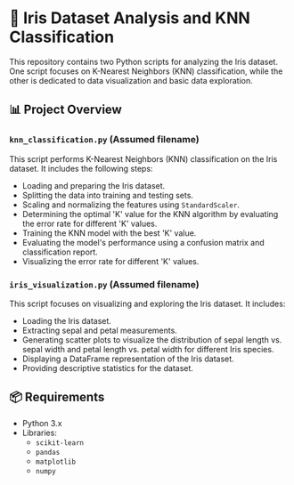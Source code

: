 # 🌸 Iris Dataset Analysis and KNN Classification

This repository contains two Python scripts for analyzing the Iris dataset. One script focuses on K-Nearest Neighbors (KNN) classification, while the other is dedicated to data visualization and basic data exploration.

## 📊 Project Overview

### `knn_classification.py` (Assumed filename)
This script performs K-Nearest Neighbors (KNN) classification on the Iris dataset. It includes the following steps:
- Loading and preparing the Iris dataset.
- Splitting the data into training and testing sets.
- Scaling and normalizing the features using `StandardScaler`.
- Determining the optimal 'K' value for the KNN algorithm by evaluating the error rate for different 'K' values.
- Training the KNN model with the best 'K' value.
- Evaluating the model's performance using a confusion matrix and classification report.
- Visualizing the error rate for different 'K' values.

### `iris_visualization.py` (Assumed filename)
This script focuses on visualizing and exploring the Iris dataset. It includes:
- Loading the Iris dataset.
- Extracting sepal and petal measurements.
- Generating scatter plots to visualize the distribution of sepal length vs. sepal width and petal length vs. petal width for different Iris species.
- Displaying a DataFrame representation of the Iris dataset.
- Providing descriptive statistics for the dataset.

## 📦 Requirements

- Python 3.x
- Libraries:
  - `scikit-learn`
  - `pandas`
  - `matplotlib`
  - `numpy`
